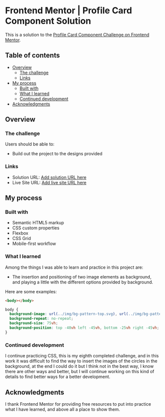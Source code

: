 # Frontend Mentor | Profile Card Component Solution

This is a solution to the [Profile Card Component Challenge on Frontend Mentor](https://www.frontendmentor.io/challenges/profile-card-component-cfArpWshJ). 

## Table of contents

- [Overview](#overview)
  - [The challenge](#the-challenge)
  - [Links](#links)
- [My process](#my-process)
  - [Built with](#built-with)
  - [What I learned](#what-i-learned)
  - [Continued development](#continued-development)
- [Acknowledgments](#acknowledgments)

## Overview

### The challenge

Users should be able to:

- Build out the project to the designs provided

### Links

- Solution URL: [Add solution URL here](https://github.com/NelPascual/profile-card-component)
- Live Site URL: [Add live site URL here](https://profile-card-component-nelpascual.netlify.app/)

## My process

### Built with

- Semantic HTML5 markup
- CSS custom properties
- Flexbox
- CSS Grid
- Mobile-first workflow

### What I learned

Among the things I was able to learn and practice in this project are:

- The insertion and positioning of two image elements as background, and playing a little with the different options provided by background.

Here are some examples:

```html
<body></body>
```
```css
body {
  background-image: url(../img/bg-pattern-top.svg), url(../img/bg-pattern-bottom.svg);
  background-repeat: no-repeat;
  background-size: 75vh;
  background-position: top -40vh left -45vh, bottom -25vh right -45vh;
}
```

### Continued development

I continue practicing CSS, this is my eighth completed challenge, and in this work it was difficult to find the way to insert the images of the circles in the background, at the end I could do it but I think not in the best way, I know there are other ways and better, but I will continue working on this kind of details to find better ways for a better development.

## Acknowledgments

I thank Frontend Mentor for providing free resources to put into practice what I have learned, and above all a place to show them.

